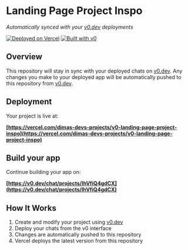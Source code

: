 # Landing Page Project Inspo

*Automatically synced with your [v0.dev](https://v0.dev) deployments*

[![Deployed on Vercel](https://img.shields.io/badge/Deployed%20on-Vercel-black?style=for-the-badge&logo=vercel)](https://vercel.com/dimas-devs-projects/v0-landing-page-project-inspo)
[![Built with v0](https://img.shields.io/badge/Built%20with-v0.dev-black?style=for-the-badge)](https://v0.dev/chat/projects/IhVfiQ4gdCX)

## Overview

This repository will stay in sync with your deployed chats on [v0.dev](https://v0.dev).
Any changes you make to your deployed app will be automatically pushed to this repository from [v0.dev](https://v0.dev).

## Deployment

Your project is live at:

**[https://vercel.com/dimas-devs-projects/v0-landing-page-project-inspo](https://vercel.com/dimas-devs-projects/v0-landing-page-project-inspo)**

## Build your app

Continue building your app on:

**[https://v0.dev/chat/projects/IhVfiQ4gdCX](https://v0.dev/chat/projects/IhVfiQ4gdCX)**

## How It Works

1. Create and modify your project using [v0.dev](https://v0.dev)
2. Deploy your chats from the v0 interface
3. Changes are automatically pushed to this repository
4. Vercel deploys the latest version from this repository
